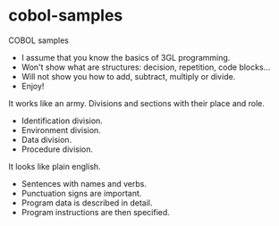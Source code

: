 # cobol-samples
COBOL samples
- I assume that you know the basics of 3GL programming.
- Won't show what are structures: decision, repetition, code blocks...
- Will not show you how to add, subtract, multiply or divide.
- Enjoy!

It works like an army. Divisions and sections with their place and role.
- Identification division.
- Environment division.
- Data division.
- Procedure division.

It looks like plain english. 
- Sentences with names and verbs.
- Punctuation signs are important.
- Program data is described in detail.
- Program instructions are then specified.

